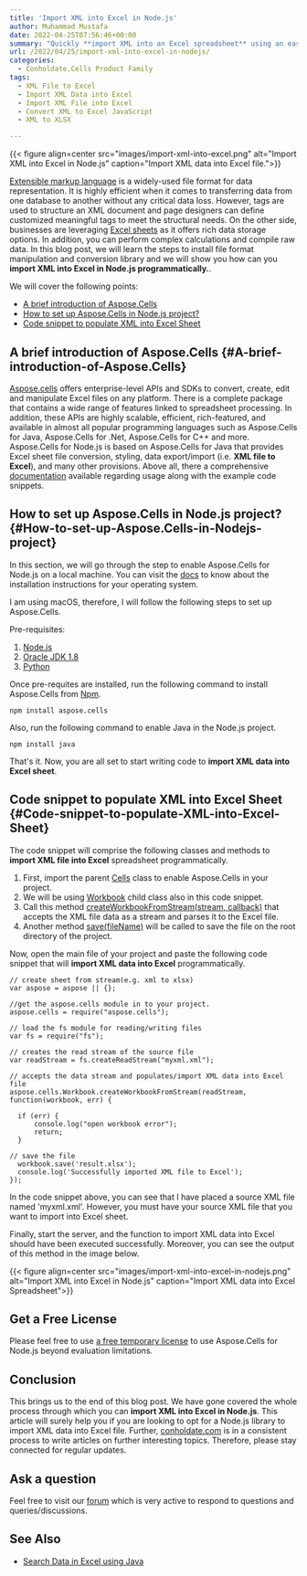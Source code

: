 ```yaml
---
title: 'Import XML into Excel in Node.js'
author: Muhammad Mustafa
date: 2022-04-25T07:56:46+00:00
summary: "Quickly **import XML into an Excel spreadsheet** using an easy-to-install library. Let's learn how can we set up & enable this provision in our Node.js application."
url: /2022/04/25/import-xml-into-excel-in-nodejs/
categories:
  - Conholdate.Cells Product Family
tags:
  - XML File to Excel
  - Import XML Data into Excel
  - Import XML File into Excel
  - Convert XML to Excel JavaScript 
  - XML to XLSX

---
```



{{< figure align=center src="images/import-xml-into-excel.png" alt="Import XML into Excel in Node.js" caption="Import XML data into Excel file.">}}

[Extensible markup language][1] is a widely-used file format for data representation. It is highly efficient when it comes to transferring data from one database to another without any critical data loss. However, tags are used to structure an XML document and page designers can define customized meaningful tags to meet the structural needs. On the other side, businesses are leveraging [Excel sheets][2] as it offers rich data storage options. In addition, you can perform complex calculations and compile raw data. In this blog post, we will learn the steps to install file format manipulation and conversion library and we will show you how can you **import XML into Excel in Node.js programmatically.**.

We will cover the following points:

  * [A brief introduction of Aspose.Cells][3]
  * [How to set up Aspose.Cells in Node.js project?][4]
  * [Code snippet to populate XML into Excel Sheet][5]

## A brief introduction of Aspose.Cells {#A-brief-introduction-of-Aspose.Cells}

[Aspose.cells][6] offers enterprise-level APIs and SDKs to convert, create, edit and manipulate Excel files on any platform. There is a complete package that contains a wide range of features linked to spreadsheet processing. In addition, these APIs are highly scalable, efficient, rich-featured, and available in almost all popular programming languages such as Aspose.Cells for Java, Aspose.Cells for .Net, Aspose.Cells for C++ and more. Aspose.Cells for Node.js is based on Aspose.Cells for Java that provides Excel sheet file conversion, styling, data export/import (i.e. **XML file to Excel**), and many other provisions. Above all, there a comprehensive [documentation][7] available regarding usage along with the example code snippets.

## How to set up Aspose.Cells in Node.js project? {#How-to-set-up-Aspose.Cells-in-Nodejs-project}

In this section, we will go through the step to enable Aspose.Cells for Node.js on a local machine. You can visit the [docs][8] to know about the installation instructions for your operating system.

I am using macOS, therefore, I will follow the following steps to set up Aspose.Cells.

Pre-requisites:

  1. [Node.js][9]
  2. [Oracle JDK 1.8][10]
  3. [Python][11]

Once pre-requites are installed, run the following command to install Aspose.Cells from [Npm][12].

```
npm install aspose.cells
```

Also, run the following command to enable Java in the Node.js project.

```
npm install java
```

That's it. Now, you are all set to start writing code to **import XML data into Excel sheet**.

## Code snippet to populate XML into Excel Sheet {#Code-snippet-to-populate-XML-into-Excel-Sheet}

The code snippet will comprise the following classes and methods to **import XML file into Excel** spreadsheet programmatically.

  1. First, import the parent [Cells][13] class to enable Aspose.Cells in your project.
  2. We will be using [Workbook][14] child class also in this code snippet.
  3. Call this method [createWorkbookFromStream(stream, callback)][15] that accepts the XML file data as a stream and parses it to the Excel file.
  4. Another method [save(fileName)][16] will be called to save the file on the root directory of the project.

Now, open the main file of your project and paste the following code snippet that will **import XML data into Excel** programmatically.

```
// create sheet from stream(e.g. xml to xlsx)
var aspose = aspose || {};

//get the aspose.cells module in to your project.
aspose.cells = require("aspose.cells");

// load the fs module for reading/writing files
var fs = require("fs");

// creates the read stream of the source file
var readStream = fs.createReadStream("myxml.xml");

// accepts the data stream and populates/import XML data into Excel file
aspose.cells.Workbook.createWorkbookFromStream(readStream, function(workbook, err) {

  if (err) {
      console.log("open workbook error");
      return;
  }

// save the file 
  workbook.save('result.xlsx');
  console.log('Successfully imported XML file to Excel');
});
```

In the code snippet above, you can see that I have placed a source XML file named 'myxml.xml'. However, you must have your source XML file that you want to import into Excel sheet.

Finally, start the server, and the function to import XML data into Excel should have been executed successfully. Moreover, you can see the output of this method in the image below.

{{< figure align=center src="images/import-xml-into-excel-in-nodejs.png" alt="Import XML into Excel in Node.js" caption="Import XML data into Excel Spreadsheet">}}

## Get a Free License

Please feel free to use [a free temporary license][17] to use Aspose.Cells for Node.js beyond evaluation limitations.

## Conclusion

This brings us to the end of this blog post. We have gone covered the whole process through which you can **import XML into Excel in Node.js**. This article will surely help you if you are looking to opt for a Node.js library to import XML data into Excel file. Further, [conholdate.com][20] is in a consistent process to write articles on further interesting topics. Therefore, please stay connected for regular updates.

## Ask a question

Feel free to visit our [forum][18] which is very active to respond to questions and queries/discussions.

## See Also

  * [Search Data in Excel using Java][19]

 [1]: https://docs.fileformat.com/web/xml/
 [2]: https://docs.fileformat.com/spreadsheet/_xlsx/
 [3]: #A-brief-introduction-of-Aspose.Cells
 [4]: #How-to-set-up-Aspose.Cells-in-Nodejs-project
 [5]: #Code-snippet-to-populate-XML-into-Excel-Sheet
 [6]: https://products.aspose.com/cells/family/
 [7]: https://apireference.aspose.com/cells/nodejs
 [8]: https://docs.aspose.com/cells/nodejsjava/getting-started/
 [9]: https://nodejs.org/en/download/
 [10]: https://www.oracle.com/java/technologies/downloads/
 [11]: https://www.python.org/
 [12]: https://www.npmjs.com/package/aspose.cells
 [13]: https://apireference.aspose.com/cells/nodejs/cells
 [14]: https://apireference.aspose.com/cells/nodejs/Workbook#importXml
 [15]: https://apireference.aspose.com/cells/nodejs/Workbook#.createWorkbookFromStream
 [16]: https://apireference.aspose.com/cells/nodejs/Workbook#save
 [17]: https://purchase.conholdate.com/temporary-license
 [18]: https://forum.conholdate.com/
 [19]: https://blog.conholdate.com/2022/02/17/search-data-in-excel-using-java/
 [20]: https://www.conholdate.com/
